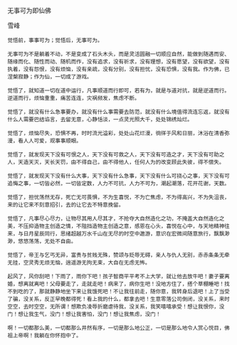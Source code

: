 无事可为即仙佛

雪峰


    觉悟前，事事可为；觉悟后，无事可为。

    无事可为不是躺着不动，不是变成了石头木头，而是灵活圆融一切顺应自然，能做到随遇而安、随缘而化、随性而动、随机而作，没有追求，没有祈求，没有理想，没有愿望，没有欲望，没有执着，没有怨恨，没有烦恼，没有亲疏，没有分别，没有担忧，没有恐惧，没有我。作为佛，已涅槃寂静；作为仙，一切成了游戏。

    觉悟了，就知道一切在道中运行，凡事顺道而行即可，若有为，就是与道对抗，就是逆道而行。逆道而行，烦恼重重，痛苦连连，灾祸频发，焦虑不断。

    觉悟了，就没有什么急事要办，就没有什么事需要去防范，就没有什么境值得流连忘返，就没有什么人需要巴结谄言，去留无意，心静恬淡，一点灵光照大千，处处锦绣灿烂。

    觉悟了，烦恼尽失，恐惧不再，时时流光溢彩，处处山花烂漫，徜徉于风和日丽，沐浴在清香弥漫，看人人可爱，观事事顺眼。

    觉悟了，就发现天下没有可恨之人，天下没有可救之人，天下没有可造之才，天下没有可助之人，天造天灭，天长天罚，由不得自己，由不得他人，任何人为的改变顾此失彼，得不偿失。

    觉悟了，就发现天下没有什么大事，天下没有什么急事，天下没有什么可挠心之事，天下没有可追悔之事，一切皆必然，一切皆定数，人力不可抗，人力不可为，潮起潮落，花开花谢，天数。

    觉悟了，担忧荡然无存，死亡无可畏惧，不为生喜悦，不为亡焦虑，不为得高兴，不为失沮丧，来的让它来不刻意招引，去的让它去不特意挽留。

    觉悟了，凡事尽心尽力，让物尽其用人尽其才，不抢夺大自然造化之功，不掩盖大自然造化之美，不压抑造物主创造之情，不阻挡造物主创造之意，感恩在心头，喜悦在心中，与天地精神往来，与日月星辰同行，思绪超越万水千山在无尽的时空中遨游，意识在宏微间随意旅行，飘飘渺渺，悠悠荡荡，无处不自由。

    觉悟了，帝王与乞丐无异，富贵与贫贱无殊，赞颂与贬辱无碍，亲人与仇人无别，赤赤条条无牵无挂，空灵秀无烦无恼，逍遥游无拘无束，大自在无虑无怖。

    起风了，风你刮吧！下雨了，雨你下吧！孩子智商平平考不上大学，就让他去放牛吧！妻子要离婚，想离就离吧！父母要走了，走就走吧！病来了，病你生吧！没地方住了，搭个草棚睡吧！找不到吃的了，那就静静地坐下来让我饿死吧！不让我往前走，随你意，我转身后退吧！上了当受了骗，没关系，反正早晚都得死！看上我的什么，都拿去吧！生意零落公司倒闭，没关系，来时空空，去时空空，无所谓！想欺负凌辱折磨虐待我，没关系，我笑嘻嘻承受！想让我恨你，没门！想让我生气，没门！想让我害怕，没门！想让我焦虑，没门！

    啊！一切都那么美，一切都那么井然有序，一切是那么地公正，一切是那么地令人赏心悦目，佛祖上帝啊！我躺在你怀抱中了。



